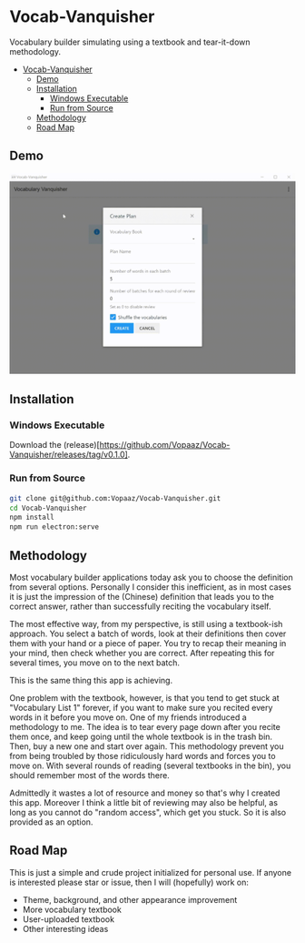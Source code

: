 # Vocab-Vanquisher

Vocabulary builder simulating using a textbook and tear-it-down methodology.

- [Vocab-Vanquisher](#vocab-vanquisher)
  - [Demo](#demo)
  - [Installation](#installation)
    - [Windows Executable](#windows-executable)
    - [Run from Source](#run-from-source)
  - [Methodology](#methodology)
  - [Road Map](#road-map)

## Demo

![Demo](pics/demo.gif)

## Installation

### Windows Executable

Download the (release)[https://github.com/Vopaaz/Vocab-Vanquisher/releases/tag/v0.1.0].

### Run from Source

```bash
git clone git@github.com:Vopaaz/Vocab-Vanquisher.git
cd Vocab-Vanquisher
npm install
npm run electron:serve
```

## Methodology

Most vocabulary builder applications today ask you to choose
the definition from several options.
Personally I consider this inefficient, as in most cases it is just
the impression of the (Chinese) definition that leads you to the correct answer,
rather than successfully reciting the vocabulary itself.

The most effective way, from my perspective, is still using a textbook-ish approach.
You select a batch of words, look at their definitions then cover them with your hand
or a piece of paper.
You try to recap their meaning in your mind, then check whether you are correct.
After repeating this for several times, you move on to the next batch.

This is the same thing this app is achieving.

One problem with the textbook, however,
is that you tend to get stuck at "Vocabulary List 1" forever,
if you want to make sure you recited every words in it before you move on.
One of my friends introduced a methodology to me.
The idea is to tear every page down after you recite them once,
and keep going until the whole textbook is in the trash bin.
Then, buy a new one and start over again.
This methodology prevent you from being troubled by those ridiculously hard words and
forces you to move on.
With several rounds of reading (several textbooks in the bin),
you should remember most of the words there.

Admittedly it wastes a lot of resource and money so that's why
I created this app.
Moreover I think a little bit of reviewing may also be helpful,
as long as you cannot do "random access", which get you stuck.
So it is also provided as an option.

## Road Map

This is just a simple and crude project initialized for personal use.
If anyone is interested please star or issue, then I will (hopefully) work on:
- Theme, background, and other appearance improvement
- More vocabulary textbook
- User-uploaded textbook
- Other interesting ideas

